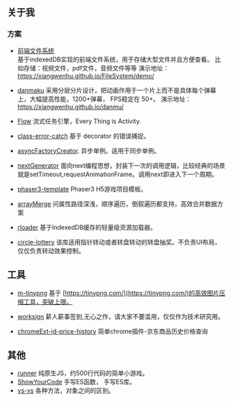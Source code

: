 ## 关于我

### 方案

* [前端文件系统](https://github.com/xiangwenhu/FileSystem)  
基于indexedDB实现的前端文件系统，用于存储大型文件并且方便查看。 比如存储：视频文件，pdf文件，音频文件等等
演示地址： https://xiangwenhu.github.io/FileSystem/demo/


* [danmaku](https://github.com/xiangwenhu/danmaku)
采用分层分片设计，把动画作用于一个片上而不是具体每个弹幕上，大幅提高性能，1200+弹幕， FPS稳定在 50+。
演示地址： https://xiangwenhu.github.io/danmu/

* [Flow](https://github.com/xiangwenhu/Flow)
流式任务引擎，Every Thing is Activity.

* [class-error-catch](https://github.com/xiangwenhu/class-error-catch)
基于 decorator 的错误捕捉。

* [asyncFactoryCreator](https://github.com/xiangwenhu/asyncFactoryCreator).
异步单例。适用于同步单例。

* [nextGenerator](https://github.com/xiangwenhu/nextGenerator)
面向next编程思想，封装下一次的调用逻辑，比较经典的场景就是setTimeout,requestAnimationFrame。调用next即进入下一个周期。

* [phaser3-template](https://github.com/xiangwenhu/phaser3-template)
Phaser3 H5游戏项目模板。

* [arrayMerge](https://github.com/xiangwenhu/arrayMerge)
问属性路径深浅，顺序遍历，倒叙遍历都支持，高效合并数据方案

* [rloader](https://github.com/xiangwenhu/rloader)
基于IndexedDB缓存的轻量级资源加载器。

* [circle-lottery](https://github.com/xiangwenhu/circle-lottery)
该库适用指针转动或者转盘转动的转盘抽奖。不负责UI布局，仅仅负责转动效果控制。




## 工具
* [m-tinypng](https://github.com/xiangwenhu/m-tinypng)
基于 [https://tinypng.com/](https://tinypng.com/)的高效图片压缩工具，突破上限。
* [worksign](https://github.com/xiangwenhu/worksign)
薪人薪事签到,无心之作，请大家不要滥用，仅仅作为技术研究用。

* [chromeExt-jd-price-history](https://github.com/xiangwenhu/chromeExt-jd-price-history)
简单chrome插件-京东商品历史价格查询

## 其他
* [runner](https://github.com/xiangwenhu/runner)
纯原生JS，约500行代码的简单小游戏。
* [ShowYourCode](https://github.com/xiangwenhu/ShowYourCode) 
手写ES函数， 手写ES库。
* [vs-vs](https://github.com/xiangwenhu/vs-vs)
各种方法，对象之间的区别。